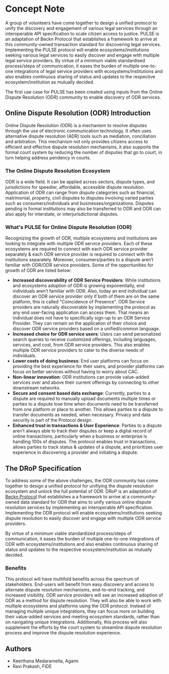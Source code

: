 # Concept Note
A group of volunteers have come together to design a unified protocol to unify the discovery and engagement of various legal services through an interoperable API specification to scale citizen access to justice. PULSE is an adaptation of Beckn Protocol that establishes a framework to arrive at this  community-owned transaction standard for discovering legal services. Implementing the PULSE protocol will enable ecosystems/institutions seeking various legal services to easily discover and engage with multiple legal service providers. By virtue of a minimum viable standardised process/steps of communication, it eases the burden of multiple one-to-one integrations of legal service providers with ecosystems/institutions and also enables continuous sharing of status and updates to the respective ecosystem/institution as mutually decided. 

The first use case for PULSE has been created using inputs from the Online Dispute Resolution (ODR) community to enable discovery of ODR services.

## Online Dispute Resolution (ODR) Introduction
Online Dispute Resolution (ODR) is a mechanism to resolve disputes through the use of electronic communication technology. It often uses alternative dispute resolution (ADR) tools such as mediation, conciliation and arbitration. This mechanism not only provides citizens access to efficient and effective dispute resolution mechanisms, it also supports the formal court system by reducing the number of disputes that go to court, in turn helping address pendency in courts.

### The Online Dispute Resolution Ecosystem

ODR is a wide field. It can be applied across sectors, dispute types, and jurisdictions for speedier, affordable, accessible dispute resolution. Application of ODR can range from dispute categories such as financial, matrimonial, property, civil disputes to disputes involving varied parties such as consumers/individuals and businesses/organizations. Disputes pending in formal institutions may also be transferred to ODR and ODR can also apply for interstate, or interjurisdictional disputes. 


### What's PULSE for Online Dispute Resolution (ODR)

Recognizing the growth of ODR, multiple ecosystems and institutions are looking to integrate with multiple ODR service providers. Each of these ecosystems are required to connect with each ODR service provider separately & each ODR service provider is required to connect with the institutions separately. Moreover, consumers/parties to a dispute aren’t familiar with ODR/ODR service providers. Some of the opportunities for growth of ODR are listed below: 

- **Increased discoverability of ODR Service Providers**: While institutions and ecosystems adoption of ODR is growing exponentially, end individuals aren’t familiar with ODR. Also, today an end individual can discover an ODR service provider only if both of them are on the same platform, this is called "Coincidence of Presence". ODR Service providers are naturally discoverable by implementing the protocol as any end user-facing application can access them. That means an individual does not have to specifically sign-up to an ODR Service Provider. They can remain on the application of their choice and discover ODR service providers based on a unified/common language.
- **Increased choice for ODR service users**: Users can send personalized search queries to receive customized offerings, including languages, services, and cost, from ODR service providers. This also enables multiple ODR service providers to cater to the diverse needs of individuals.
- **Lower costs of doing business**: End user platforms can focus on providing the best experience for their users, and provider platforms can focus on better services without having to worry about CAC.
- **Non-linear innovation**: ODR institutions can provide value-added services over and above their current offerings by connecting to other downstream networks.
- **Secure and consent based data exchange**: Currently, parties to a dispute are required to manually upload documents multiple times or parties to a dispute lose time when documents need to be transferred from one platform or place to another. This allows parties to a dispute to transfer documents as needed, when necessary. Privacy and data security is part of the Protocol design.
- **Enhanced trust in transactions & User Experience**: Parties to a dispute aren’t always able to track their disputes or keep a digital record of online transactions, particularly when a business or enterprise is handling 100s of disputes. The protocol enables trust in transactions, allows parties to track status & updates of a dispute, and prioritizes user experience in discovering a provider and initiating a dispute.


## The DRoP Specification

To address some of the above challenges, the ODR community has come together to design a unified protocol for unifiying the dispute resolution ecosystem and unlock the full potential of ODR. DRoP is an adaptation of [Beckn Protocol](https://github.com/beckn/protocol-specifications) that establishes a a framework to arrive at a community-owned data standard for ODR that aims to unify various online dispute resolution services by implementing an interoperable API specification. Implementing the ODR protocol will enable ecosystems/institutions seeking dispute resolution to easily discover and engage with multiple ODR service providers.

By virtue of a minimum viable standardized process/steps of communication, it eases the burden of multiple one-to-one integrations of ODR with ecosystems/institutions and also enables continuous sharing of status and updates to the respective ecosystem/institution as mutually decided.

### Benefits
This protocol will have multifold benefits across the spectrum of stakeholders. End-users will benefit from easy discovery and access to alternate dispute resolution mechanisms, end-to-end tracking, and increased visibility. ODR service providers will see an increased adoption of ODR as a method for dispute resolution. They will also be able to work with multiple ecosystems and platforms using the ODR protocol. Instead of managing multiple unique integrations, they can focus more on building their value-added services and meeting ecosystem standards, rather than on navigating unique integrations. Additionally, this process will also supplement the efforts by the court system to streamline dispute resolution process and improve the dispute resolution experience.

## Authors
- Keerthana Medarametla, Agami
- Ravi Prakash, FIDE
